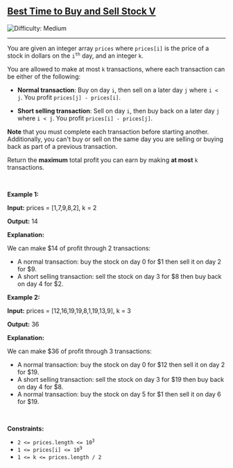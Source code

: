 <h2><a href="https://leetcode.com/problems/best-time-to-buy-and-sell-stock-v">Best Time to Buy and Sell Stock V</a></h2> <img src='https://img.shields.io/badge/Difficulty-Medium-orange' alt='Difficulty: Medium' /><hr><p>You are given an integer array <code>prices</code> where <code>prices[i]</code> is the price of a stock in dollars on the <code>i<sup>th</sup></code> day, and an integer <code>k</code>.</p>

<p>You are allowed to make at most <code>k</code> transactions, where each transaction can be either of the following:</p>

<ul>
	<li>
	<p><strong>Normal transaction</strong>: Buy on day <code>i</code>, then sell on a later day <code>j</code> where <code>i &lt; j</code>. You profit <code>prices[j] - prices[i]</code>.</p>
	</li>
	<li>
	<p><strong>Short selling transaction</strong>: Sell on day <code>i</code>, then buy back on a later day <code>j</code> where <code>i &lt; j</code>. You profit <code>prices[i] - prices[j]</code>.</p>
	</li>
</ul>

<p><strong>Note</strong> that you must complete each transaction before starting another. Additionally, you can't buy or sell on the same day you are selling or buying back as part of a previous transaction.</p>

<p>Return the <strong>maximum</strong> total profit you can earn by making <strong>at most</strong> <code>k</code> transactions.</p>

<p>&nbsp;</p>
<p><strong class="example">Example 1:</strong></p>

<div class="example-block">
<p><strong>Input:</strong> <span class="example-io">prices = [1,7,9,8,2], k = 2</span></p>

<p><strong>Output:</strong> <span class="example-io">14</span></p>

<p><strong>Explanation:</strong></p>
We can make $14 of profit through 2 transactions:

<ul>
	<li>A normal transaction: buy the stock on day 0 for $1 then sell it on day 2 for $9.</li>
	<li>A short selling transaction: sell the stock on day 3 for $8 then buy back on day 4 for $2.</li>
</ul>
</div>

<p><strong class="example">Example 2:</strong></p>

<div class="example-block">
<p><strong>Input:</strong> <span class="example-io">prices = [12,16,19,19,8,1,19,13,9], k = 3</span></p>

<p><strong>Output:</strong> <span class="example-io">36</span></p>

<p><strong>Explanation:</strong></p>
We can make $36 of profit through 3 transactions:

<ul>
	<li>A normal transaction: buy the stock on day 0 for $12 then sell it on day 2 for $19.</li>
	<li>A short selling transaction: sell the stock on day 3 for $19 then buy back on day 4 for $8.</li>
	<li>A normal transaction: buy the stock on day 5 for $1 then sell it on day 6 for $19.</li>
</ul>
</div>

<p>&nbsp;</p>
<p><strong>Constraints:</strong></p>

<ul>
	<li><code>2 &lt;= prices.length &lt;= 10<sup>3</sup></code></li>
	<li><code>1 &lt;= prices[i] &lt;= 10<sup>9</sup></code></li>
	<li><code>1 &lt;= k &lt;= prices.length / 2</code></li>
</ul>
